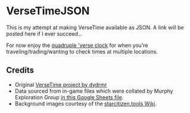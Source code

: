 # VerseTimeJSON
This is my attempt at making VerseTime available as JSON. A link will be posted here if I ever succeed...

For now enjoy the [quadruple 'verse clock](https://darthmoebius.github.io/VerseTimeJSON/#Lorville/Orison/New_Babbage/Area18) for when you're traveling/trading/wanting to check times at multiple locations.

## Credits
* Original [VerseTime project by dydrmr](https://github.com/dydrmr/VerseTime)
* Data sourced from in-game files which were collated by Murphy Exploration Group [in this Google Sheets file](https://docs.google.com/spreadsheets/d/1aGJ0_49ve1NKf0GvSteSt3-a4jSxnj2snHmTDwKTBgs/edit#gid=1238406064).
* Background images courtesy of the [starcitizen.tools Wiki](https://starcitizen.tools/Star_Citizen_Wiki).

